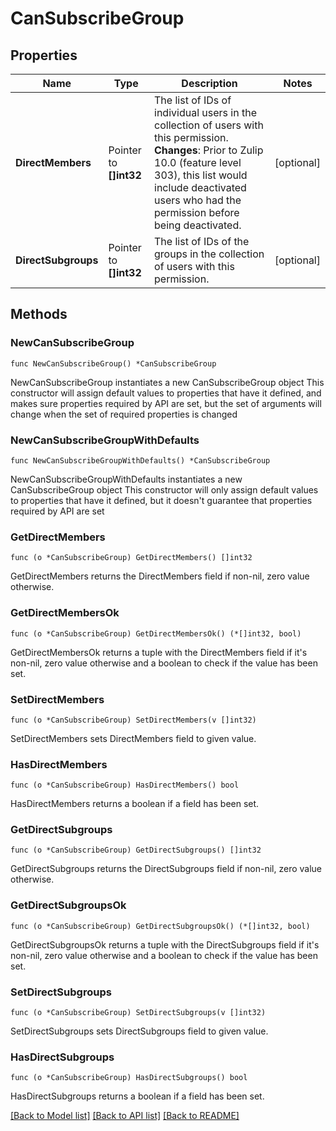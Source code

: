 # CanSubscribeGroup

## Properties

Name | Type | Description | Notes
------------ | ------------- | ------------- | -------------
**DirectMembers** | Pointer to **[]int32** | The list of IDs of individual users in the collection of users with this permission.  **Changes**: Prior to Zulip 10.0 (feature level 303), this list would include deactivated users who had the permission before being deactivated.  | [optional] 
**DirectSubgroups** | Pointer to **[]int32** | The list of IDs of the groups in the collection of users with this permission.  | [optional] 

## Methods

### NewCanSubscribeGroup

`func NewCanSubscribeGroup() *CanSubscribeGroup`

NewCanSubscribeGroup instantiates a new CanSubscribeGroup object
This constructor will assign default values to properties that have it defined,
and makes sure properties required by API are set, but the set of arguments
will change when the set of required properties is changed

### NewCanSubscribeGroupWithDefaults

`func NewCanSubscribeGroupWithDefaults() *CanSubscribeGroup`

NewCanSubscribeGroupWithDefaults instantiates a new CanSubscribeGroup object
This constructor will only assign default values to properties that have it defined,
but it doesn't guarantee that properties required by API are set

### GetDirectMembers

`func (o *CanSubscribeGroup) GetDirectMembers() []int32`

GetDirectMembers returns the DirectMembers field if non-nil, zero value otherwise.

### GetDirectMembersOk

`func (o *CanSubscribeGroup) GetDirectMembersOk() (*[]int32, bool)`

GetDirectMembersOk returns a tuple with the DirectMembers field if it's non-nil, zero value otherwise
and a boolean to check if the value has been set.

### SetDirectMembers

`func (o *CanSubscribeGroup) SetDirectMembers(v []int32)`

SetDirectMembers sets DirectMembers field to given value.

### HasDirectMembers

`func (o *CanSubscribeGroup) HasDirectMembers() bool`

HasDirectMembers returns a boolean if a field has been set.

### GetDirectSubgroups

`func (o *CanSubscribeGroup) GetDirectSubgroups() []int32`

GetDirectSubgroups returns the DirectSubgroups field if non-nil, zero value otherwise.

### GetDirectSubgroupsOk

`func (o *CanSubscribeGroup) GetDirectSubgroupsOk() (*[]int32, bool)`

GetDirectSubgroupsOk returns a tuple with the DirectSubgroups field if it's non-nil, zero value otherwise
and a boolean to check if the value has been set.

### SetDirectSubgroups

`func (o *CanSubscribeGroup) SetDirectSubgroups(v []int32)`

SetDirectSubgroups sets DirectSubgroups field to given value.

### HasDirectSubgroups

`func (o *CanSubscribeGroup) HasDirectSubgroups() bool`

HasDirectSubgroups returns a boolean if a field has been set.


[[Back to Model list]](../README.md#documentation-for-models) [[Back to API list]](../README.md#documentation-for-api-endpoints) [[Back to README]](../README.md)



